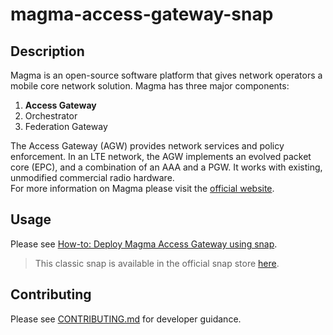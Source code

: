# magma-access-gateway-snap

## Description

Magma is an open-source software platform that gives network operators a mobile core network
solution. Magma has three major components:

1. **Access Gateway**
2. Orchestrator
3. Federation Gateway

The Access Gateway (AGW) provides network services and policy enforcement. In an LTE network,
the AGW implements an evolved packet core (EPC), and a combination of an AAA and a PGW. It works
with existing, unmodified commercial radio hardware.<br>
For more information on Magma please visit the [official website](https://magmacore.org/).

## Usage

Please see
[How-to: Deploy Magma Access Gateway using snap](/documentation/how-to-guides/deploy_magma_access_gateway.md).

> This classic snap is available in the official snap store 
> [here](https://snapcraft.io/magma-access-gateway).

## Contributing

Please see [CONTRIBUTING.md](/CONTRIBUTING.md) for developer guidance.
